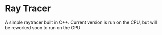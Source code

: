 # Ray Tracer
A simple raytracer built in C++. Current version is run on the CPU, but will be reworked soon to run on the GPU
